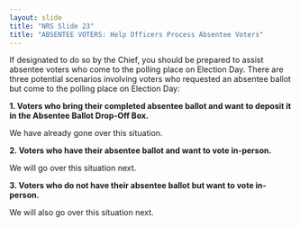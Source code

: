 ```yaml
---
layout: slide
title: "NRS Slide 23"
title: "ABSENTEE VOTERS: Help Officers Process Absentee Voters"
---
```


If designated to do so by the Chief, you should be prepared to assist absentee voters who come to the polling place on Election Day. There are three potential scenarios involving voters who requested an absentee ballot but come to the polling place on Election Day:

**1. Voters who bring their completed absentee ballot and want to deposit it in the Absentee Ballot Drop-Off Box.**

We have already gone over this situation.

**2. Voters who have their absentee ballot and want to vote in-person.**

We will go over this situation next.

**3. Voters who do not have their absentee ballot but want to vote in-person.**

 We will also go over this situation next.
